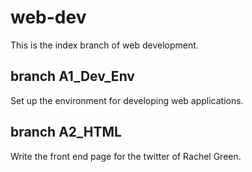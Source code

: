 # web-dev

This is the index branch of web development.

## branch A1_Dev_Env
  Set up the environment for developing web applications.
## branch A2_HTML
  Write the front end page for the twitter of Rachel Green.

